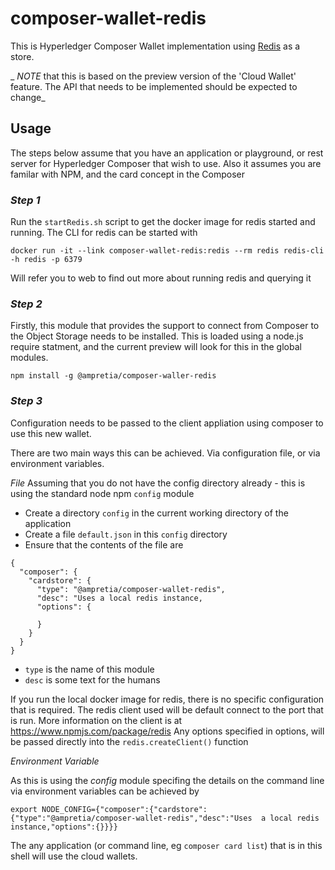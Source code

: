 # composer-wallet-redis

This is Hyperledger Composer Wallet implementation using [Redis](https://redis.io/) as a store.

_ *NOTE* that this is based on the preview version of the 'Cloud Wallet' feature. The API that needs to be implemented should be expected to change_

## Usage

The steps below assume that you have an application or playground, or rest server for Hyperledger Composer that wish to use.
Also it assumes you are familar with NPM, and the card concept in the Composer


### *Step 1*

Run the `startRedis.sh` script to get the docker image for redis started and running.
The CLI for redis can be started with

```
docker run -it --link composer-wallet-redis:redis --rm redis redis-cli -h redis -p 6379
```

Will refer you to web to find out more about running redis and querying it

### *Step 2*

Firstly, this module that provides the support to connect from Composer to the Object Storage needs to be installed.
This is loaded using a node.js require statment, and the current preview will look for this in the global modules. 

```
npm install -g @ampretia/composer-waller-redis
```

### *Step 3*

Configuration needs to be passed to the client appliation using composer to use this new wallet.

There are two main ways this can be achieved. Via configuration file, or via environment variables. 

*File*
Assuming that you do not have the config directory already - this is using the standard node npm `config` module


- Create a directory `config` in the current working directory of the application
- Create a file `default.json` in this `config` directory
- Ensure that the contents of the file are
```
{
  "composer": {
    "cardstore": {
      "type": "@ampretia/composer-wallet-redis",
      "desc": "Uses a local redis instance,
      "options": {

      }
    }
  }
}
```

- `type` is the name of this module
- `desc` is some text for the humans

If you run the local docker image for redis, there is no specific configuration that is required. The redis client used will be default connect to the port that is run. More information on the client is at https://www.npmjs.com/package/redis
Any options specified in options, will be passed directly into the `redis.createClient()` function


*Environment Variable*

As this is using the *config* module specifing the details on the command line via environment variables can be achieved by

```
export NODE_CONFIG={"composer":{"cardstore":{"type":"@ampretia/composer-wallet-redis","desc":"Uses  a local redis instance,"options":{}}}}
```

The any application (or command line, eg `composer card list`) that is in this shell will use the cloud wallets. 
